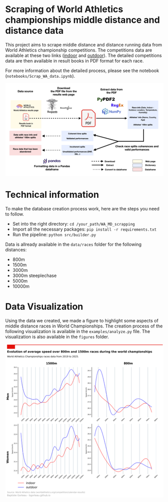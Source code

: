 # Scraping of World Athletics championships middle distance and distance data

This project aims to scrape middle distance and distance running data from World Athletics championship competitions. The competitions data are available at these two links ([indoor](https://worldathletics.org/results/world-athletics-indoor-championships) and [outdoor](https://worldathletics.org/results/world-athletics-championships)). The detailed competitions data are then available in result books in PDF format for each race.

For more information about the detailed process, please see the notebook (`notebooks/Scrap_WA_data.ipynb`).

![Project Architecture](figures/Project_Architecture.png)

# Technical information

To make the database creation process work, here are the steps you need to follow.

- Set into the right directory:
  `cd /your_path/WA_MD_scrapping`
- Import all the necessary packages:
  `pip install -r requirements.txt`
- Run the pipeline:
  `python src/builder.py`
  
Data is allready available in the `data/races` folder for the following distances:
- 800m
- 1500m
- 3000m
- 3000m steeplechase
- 5000m
- 10000m

# Data Visualization

Using the data we created, we made a figure to highlight some aspects of middle distance races in World Championships. The creation process of the following visualization is available in the `examples/analyze.py` file. The visualization is also available in the `figures` folder.

![Middle_Distance_Running_Viz](figures/1500_800_analysis.png)
